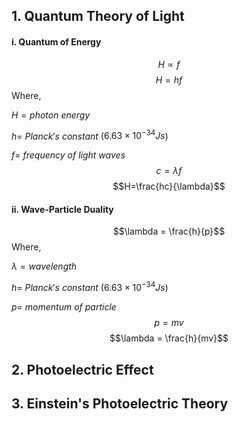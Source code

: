 ## 1. Quantum Theory of Light

#### i. Quantum of Energy

$$ H \propto f $$
$$ H = hf $$
Where, 

$H= photon$ $energy$

$h  =$ $Planck's$ $constant$ ($6.63\times10^{-34}J s$)

$f=$ $frequency$ $of$ $light$ $waves$
$$ $$
$$c =\lambda f$$
$$H=\frac{hc}{\lambda}$$
$$ $$
#### ii. Wave-Particle Duality

$$\lambda = \frac{h}{p}$$
Where,

$\lambda = wavelength$

$h  =$ $Planck's$ $constant$ ($6.63\times10^{-34}J s$)

$p =$ $momentum$ $of$ $particle$
$$ $$
$$p = mv$$
$$\lambda = \frac{h}{mv}$$
$$ $$


## 2. Photoelectric Effect

## 3. Einstein's Photoelectric Theory